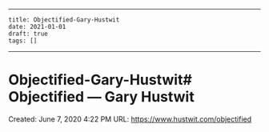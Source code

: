 
---
    title: Objectified-Gary-Hustwit
    date: 2021-01-01    
    draft: true
    tags: []
---
# Objectified-Gary-Hustwit# Objectified — Gary Hustwit
Created: June 7, 2020 4:22 PM
URL: https://www.hustwit.com/objectified
